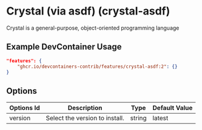 
# Crystal (via asdf) (crystal-asdf)

Crystal is a general-purpose, object-oriented programming language

## Example DevContainer Usage

```json
"features": {
    "ghcr.io/devcontainers-contrib/features/crystal-asdf:2": {}
}
```

## Options

| Options Id | Description | Type | Default Value |
|-----|-----|-----|-----|
| version | Select the version to install. | string | latest |


